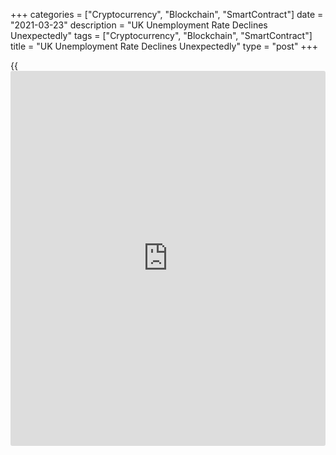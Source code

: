 +++
categories = ["Cryptocurrency", "Blockchain", "SmartContract"]
date = "2021-03-23"
description = "UK Unemployment Rate Declines Unexpectedly"
tags = ["Cryptocurrency", "Blockchain", "SmartContract"]
title = "UK Unemployment Rate Declines Unexpectedly"
type = "post"
+++

{{<iframe id="large-banner" src="https://www.bounty.group/#slide=10.0" width="100%" height="600" scrolling="no" style="border: 0px solid rgb(216, 221, 230); border-radius: 3px;">}}

The UK unemployment rate dropped unexpectedly in the three months to
January, thanks to the extended furlough scheme, data from the Office
for National Statistics revealed on Tuesday.

Moreover, there was small increase in the number of payroll employees in
three months to February.

The unemployment rate came in at 5.0 percent in three months to January,
below economists' forecast of 5.2 percent and 5.1 percent seen in three
months to December. However, the rate was 1.1 percentage points higher
than a year earlier.

At the same time, the employment rate dropped 1.5 percentage points from
the previous year to 75.0 percent.

The headline employment is nearing its trough, Ruth Gregory, an
economist at Capital Economics, said. Still the economist expects the
unemployment rate to rise to 6.0 percent by early 2022.

But the bulk of that will be driven by those who left the labor force
returning once the [economy][1] reopens, rather than people losing their
jobs, the economist added.  
According to ONS, 68,000 more people were in payrolled employment in
February when compared with January.

Data showed that growth in average total pay, including bonuses for the
three months to January increased to 4.8 percent, but slightly smaller
than the expected growth of 4.9 percent.

Likewise, excluding bonuses, annual growth in regular pay increased to
4.2 percent versus the forecast of 4.4 percent.

During December to February, the number of job vacancies was 26.8
percent lower than a year ago. There were 601,000 vacancies in December
to February period.

The number of claimant count increased by 86,600 on month in February.
The claimant count stood at 7.5 percent compared to 7.2 percent in
January.

For comments and feedback [contact](https://www.playgroundfx.com/contact/): editorial@rtt[news](https://www.letsplayfx.com/blog/forex-news-website/).com

[Economic News][1]

 **What parts of the world are seeing the best (and worst) economic
performances lately? Click[here][2] to check out our [Econ Scorecard][2]
and find out! See up-to-the-moment [ranking](https://www.playgroundfx.com/blog/crypto-exchange-ranking/)s for the best and worst
performers in [GDP][3], [unemployment rate][4], [inflation][2] and much
more.**

   1. www.rtt[news](https://www.letsplayfx.com/blog/forex-news-website/).com/Content/EconomicNews.aspx
   2. www.rtt[news](https://www.letsplayfx.com/blog/forex-news-website/).com/economic-scorecard/world-rank/CPI/highest-performance.aspx
   3. www.rtt[news](https://www.letsplayfx.com/blog/forex-news-website/).com/economic-scorecard/world-rank/GDP/highest-performance.aspx
   4. www.rtt[news](https://www.letsplayfx.com/blog/forex-news-website/).com/economic-scorecard/world-rank/unemployment-rate/lowest-performance.aspx